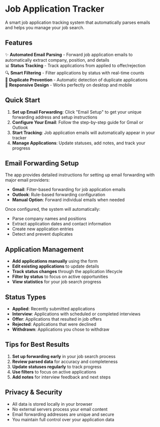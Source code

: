 # Job Application Tracker

A smart job application tracking system that automatically parses emails and helps you manage your job search.

## Features

✨ **Automated Email Parsing** - Forward job application emails to automatically extract company, position, and details  
📊 **Status Tracking** - Track applications from applied to offer/rejection  
🔍 **Smart Filtering** - Filter applications by status with real-time counts  
🚫 **Duplicate Prevention** - Automatic detection of duplicate applications  
📱 **Responsive Design** - Works perfectly on desktop and mobile  

## Quick Start

1. **Set up Email Forwarding**: Click "Email Setup" to get your unique forwarding address and setup instructions
2. **Configure Your Email**: Follow the step-by-step guide for Gmail or Outlook
3. **Start Tracking**: Job application emails will automatically appear in your tracker
4. **Manage Applications**: Update statuses, add notes, and track your progress

## Email Forwarding Setup

The app provides detailed instructions for setting up email forwarding with major email providers:

- **Gmail**: Filter-based forwarding for job application emails
- **Outlook**: Rule-based forwarding configuration
- **Manual Option**: Forward individual emails when needed

Once configured, the system will automatically:
- Parse company names and positions
- Extract application dates and contact information
- Create new application entries
- Detect and prevent duplicates

## Application Management

- **Add applications manually** using the form
- **Edit existing applications** to update details
- **Track status changes** through the application lifecycle
- **Filter by status** to focus on active opportunities
- **View statistics** for your job search progress

## Status Types

- **Applied**: Recently submitted applications
- **Interview**: Applications with scheduled or completed interviews  
- **Offer**: Applications that resulted in job offers
- **Rejected**: Applications that were declined
- **Withdrawn**: Applications you chose to withdraw

## Tips for Best Results

1. **Set up forwarding early** in your job search process
2. **Review parsed data** for accuracy and completeness
3. **Update statuses regularly** to track progress
4. **Use filters** to focus on active applications
5. **Add notes** for interview feedback and next steps

## Privacy & Security

- All data is stored locally in your browser
- No external servers process your email content
- Email forwarding addresses are unique and secure
- You maintain full control over your application data